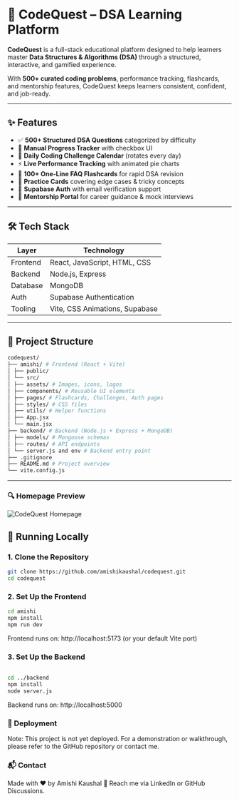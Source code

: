 # 🧠 CodeQuest – DSA Learning Platform

**CodeQuest** is a full-stack educational platform designed to help learners master **Data Structures & Algorithms (DSA)** through a structured, interactive, and gamified experience.

With **500+ curated coding problems**, performance tracking, flashcards, and mentorship features, CodeQuest keeps learners consistent, confident, and job-ready.

---

## ✨ Features

- ✅ **500+ Structured DSA Questions** categorized by difficulty  
- 📌 **Manual Progress Tracker** with checkbox UI  
- 📅 **Daily Coding Challenge Calendar** (rotates every day)  
- ⚡ **Live Performance Tracking** with animated pie charts  
- 🧠 **100+ One-Line FAQ Flashcards** for rapid DSA revision  
- 🧾 **Practice Cards** covering edge cases & tricky concepts  
- 🔐 **Supabase Auth** with email verification support  
- 👥 **Mentorship Portal** for career guidance & mock interviews  

---

## 🛠️ Tech Stack

| Layer     | Technology                            |
|-----------|----------------------------------------|
| Frontend  | React, JavaScript, HTML, CSS           |
| Backend   | Node.js, Express                       |
| Database  | MongoDB                                |
| Auth      | Supabase Authentication                |
| Tooling   | Vite, CSS Animations, Supabase         |

---

## 📁 Project Structure
```bash
codequest/
├── amishi/ # Frontend (React + Vite)
│ ├── public/
│ └── src/
│ ├── assets/ # Images, icons, logos
│ ├── components/ # Reusable UI elements
│ ├── pages/ # Flashcards, Challenges, Auth pages
│ ├── styles/ # CSS files
│ ├── utils/ # Helper functions
│ ├── App.jsx
│ └── main.jsx
├── backend/ # Backend (Node.js + Express + MongoDB)
│ ├── models/ # Mongoose schemas
│ ├── routes/ # API endpoints
│ └── server.js and env # Backend entry point
├── .gitignore
├── README.md # Project overview
└── vite.config.js

```

---
### 🔍 Homepage Preview

![CodeQuest Homepage](./src/assets/homeup.png)



## 🚀 Running Locally

### 1. Clone the Repository

```bash
git clone https://github.com/amishikaushal/codequest.git
cd codequest
```

### 2. Set Up the Frontend

```bash
cd amishi
npm install
npm run dev
```
Frontend runs on: http://localhost:5173 (or your default Vite port)

### 3. Set Up the Backend

```bash

cd ../backend
npm install
node server.js
```
Backend runs on: http://localhost:5000

### 🚧 Deployment
Note: This project is not yet deployed.
For a demonstration or walkthrough, please refer to the GitHub repository or contact me.



### 📬 Contact
Made with ❤️ by Amishi Kaushal
📧 Reach me via LinkedIn or GitHub Discussions.







